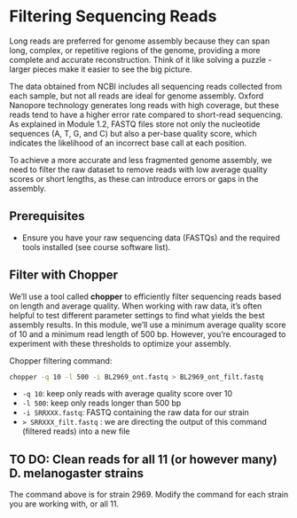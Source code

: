 # Filtering Sequencing Reads

Long reads are preferred for genome assembly because they can span long, complex, or repetitive regions of the genome, providing a more complete and accurate reconstruction. Think of it like solving a puzzle - larger pieces make it easier to see the big picture.

The data obtained from NCBI includes all sequencing reads collected from each sample, but not all reads are ideal for genome assembly. Oxford Nanopore technology generates long reads with high coverage, but these reads tend to have a higher error rate compared to short-read sequencing. As explained in Module 1.2, FASTQ files store not only the nucleotide sequences (A, T, G, and C) but also a per-base quality score, which indicates the likelihood of an incorrect base call at each position.

To achieve a more accurate and less fragmented genome assembly, we need to filter the raw dataset to remove reads with low average quality scores or short lengths, as these can introduce errors or gaps in the assembly.

## Prerequisites
- Ensure you have your raw sequencing data (FASTQs) and the required tools installed (see course software list).




## Filter with Chopper
We’ll use a tool called **chopper** to efficiently filter sequencing reads based on length and average quality. When working with raw data, it’s often helpful to test different parameter settings to find what yields the best assembly results. In this module, we’ll use a minimum average quality score of 10 and a minimum read length of 500 bp. However, you’re encouraged to experiment with these thresholds to optimize your assembly.

Chopper filtering command:
```bash
chopper -q 10 -l 500 -i BL2969_ont.fastq > BL2969_ont_filt.fastq
```
- `-q 10`: keep only reads with average quality score over 10
- `-l 500`: keep only reads longer than 500 bp
- `-i SRRXXX.fastq`: FASTQ containing the raw data for our strain
- `> SRRXXX_filt.fastq` : we are directing the output of this command (filtered reads) into a new file 

## TO DO: Clean reads for all 11 (or however many) D. melanogaster strains
The command above is for strain 2969. Modify the command for each strain you are working with, or all 11.

